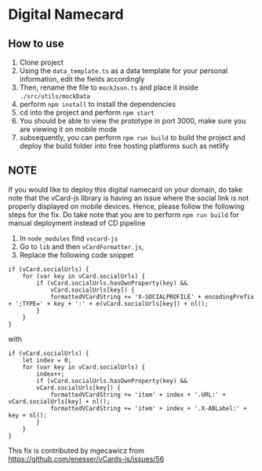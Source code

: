 # Digital Namecard

## How to use

1. Clone project
2. Using the `data_template.ts` as a data template for your personal information, edit the fields accordingly
3. Then, rename the file to `mockJson.ts` and place it inside `./src/utils/mockData`
4. perform `npm install` to install the dependencies
5. cd into the project and perform `npm start`
6. You should be able to view the prototype in port 3000, make sure you are viewing it on mobile mode
7. subsequently, you can perform `npm run build` to build the project and deploy the build folder into free hosting platforms such as netlify

## NOTE

If you would like to deploy this digital namecard on your domain, do take note that the vCard-js library is having an issue where the social link is not properly displayed on mobile devices. Hence, please follow the following steps for the fix. Do take note that you are to perform `npm run build` for manual deployment instead of CD pipeline

1. In `node_modules` find `vscard-js`
2. Go to `lib` and then `vCardFormatter.js`,
3. Replace the following code snippet

```
if (vCard.socialUrls) {
	for (var key in vCard.socialUrls) {
		if (vCard.socialUrls.hasOwnProperty(key) &&
			vCard.socialUrls[key]) {
			formattedVCardString += 'X-SOCIALPROFILE' + encodingPrefix + ';TYPE=' + key + ':' + e(vCard.socialUrls[key]) + nl();
		}
	}
}
```

with

```
if (vCard.socialUrls) {
	let index = 0;
	for (var key in vCard.socialUrls) {
		index++;
		if (vCard.socialUrls.hasOwnProperty(key) &&
		vCard.socialUrls[key]) {
			formattedVCardString += 'item' + index + '.URL:' + vCard.socialUrls[key] + nl();
			formattedVCardString += 'item' + index + '.X-ABLabel:' + key + nl();
		}
	}
}
```

This fix is contributed by mgecawicz from https://github.com/enesser/vCards-js/issues/56
